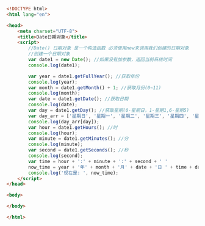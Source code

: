 
<BlogInfo title="30.Date日期对象" author="白日梦想猿" pv=0 read_times=0 pre_cost_time=0分54秒 category="js学习" tag_list="['js学习']" create_time="2020.08.05 15:00:57" update_time="2020.08.05 15:26:54" />

```html
<!DOCTYPE html>
<html lang="en">

<head>
    <meta charset="UTF-8">
    <title>Date日期对象</title>
    <script>
        //Date() 日期对象 是一个构造函数 必须使用new来调用我们创建的日期对象
        //创建一个日期对象
        var date1 = new Date(); //如果没有加参数，返回当前系统时间
        console.log(date1);

        var year = date1.getFullYear(); //获取年份
        console.log(year);
        var month = date1.getMonth() + 1; //获取月份(0~11)
        console.log(month);
        var date = date1.getDate(); //获取日期
        console.log(date);
        var day = date1.getDay(); //获取星期(0-星期日，1-星期1,6-星期5)
        var day_arr = ['星期日', '星期一', '星期二', '星期三', '星期四', '星期五', '星期六']
        console.log(day_arr[day]);
        var hour = date1.getHours(); //时
        console.log(hour);
        var minute = date1.getMinutes(); //分
        console.log(minute);
        var second = date1.getSeconds(); //秒
        console.log(second);
        var time = hour + ':' + minute + ':' + second + ' '
        now_time = year + '年' + month + '月' + date + '日 ' + time + day_arr[day];
        console.log('现在是: ', now_time);
    </script>
</head>

<body>

</body>

</html>
```
